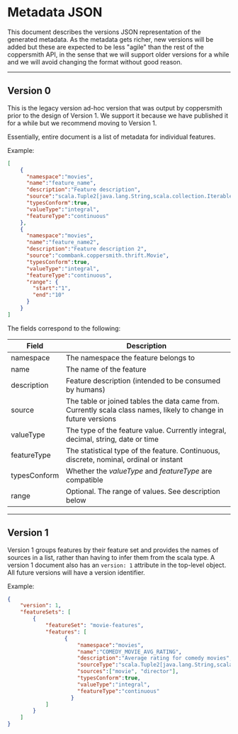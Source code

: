 # Metadata JSON

This document describes the versions JSON representation of the generated metadata.
As the metadata gets richer, new versions will be added but these are expected to
be less "agile" than the rest of the coppersmith API, in the sense that we will
support older versions for a while and we will avoid changing the format without
good reason.

---

## Version 0

This is the legacy version ad-hoc version that was output by coppersmith prior
to the design of Version 1. We support it because we have published it for a while
but we recommend moving to Version 1.

Essentially, entire document is a list of metadata for individual features.

Example:

```json
[
    {
      "namespace":"movies",
      "name":"feature_name",
      "description":"Feature description",
      "source":"scala.Tuple2[java.lang.String,scala.collection.Iterable[scala.Tuple2[commbank.coppersmith.thrift.Movie,scala.Long]]]",
      "typesConform":true,
      "valueType":"integral",
      "featureType":"continuous"
    },
    {
      "namespace":"movies",
      "name":"feature_name2",
      "description":"Feature description 2",
      "source":"commbank.coppersmith.thrift.Movie",
      "typesConform":true,
      "valueType":"integral",
      "featureType":"continuous",
      "range": {
        "start":"1",
        "end":"10"
      }
    }
]
```

The fields correspond to the following:

| Field        | Description                                            
|--------------|--------------------------------------------------------
| namespace    | The namespace the feature belongs to                   
| name         | The name of the feature                                
| description  | Feature description (intended to be consumed by humans)
| source       | The table or joined tables the data came from. Currently scala class names, likely to change in future versions
| valueType    | The type of the feature value. Currently integral, decimal, string, date or time
| featureType  | The statistical type of the feature. Continuous, discrete, nominal, ordinal or instant
| typesConform | Whether the *valueType* and *featureType* are compatible
| range        | Optional. The range of values. See description below

---

## Version 1

Version 1 groups features by their feature set and provides the names of sources in
a list, rather than having to infer them from the scala type. A version 1 document also
has an `version: 1` attribute in the top-level object. All future versions will
have a version identifier.

Example:

```json
{
    "version": 1,
    "featureSets": [
        {
            "featureSet": "movie-features",
            "features": [
                  {
                      "namespace":"movies",
                      "name":"COMEDY_MOVIE_AVG_RATING",
                      "description":"Average rating for comedy movies",
                      "sourceType":"scala.Tuple2[java.lang.String,scala.collection.Iterable[scala.Tuple2[commbank.coppersmith.thrift.Movie,commbank.coppersmith.thrift.Director]]]",
                      "sources":["movie", "director"],
                      "typesConform":true,
                      "valueType":"integral",
                      "featureType":"continuous"
                    }
            ]
        }
    ]
}
```

